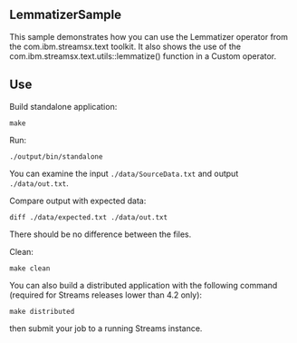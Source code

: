 ## LemmatizerSample

This sample demonstrates how you can use the Lemmatizer operator from the com.ibm.streamsx.text toolkit.
It also shows the use of the com.ibm.streamsx.text.utils::lemmatize() function in a Custom operator.

## Use

Build standalone application:

`make`

Run:

`./output/bin/standalone`

You can examine the input `./data/SourceData.txt` and output `./data/out.txt`.

Compare output with expected data:

`diff ./data/expected.txt ./data/out.txt`

There should be no difference between the files.

Clean:

`make clean`

You can also build a distributed application with the following command (required for Streams releases lower than 4.2 only):

`make distributed`

then submit your job to a running Streams instance.
